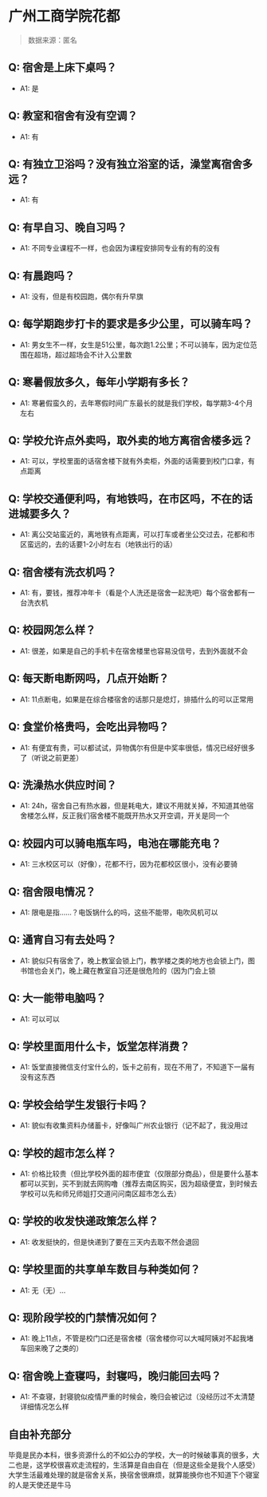 # 广州工商学院花都

> 数据来源：匿名

## Q: 宿舍是上床下桌吗？

- A1: 是

## Q: 教室和宿舍有没有空调？

- A1: 有

## Q: 有独立卫浴吗？没有独立浴室的话，澡堂离宿舍多远？

- A1: 有

## Q: 有早自习、晚自习吗？

- A1: 不同专业课程不一样，也会因为课程安排同专业有的有的没有

## Q: 有晨跑吗？

- A1: 没有，但是有校园跑，偶尔有升早旗

## Q: 每学期跑步打卡的要求是多少公里，可以骑车吗？

- A1: 男女生不一样，女生是51公里，每次跑1.2公里；不可以骑车，因为定位范围在超场，超过超场会不计入公里数

## Q: 寒暑假放多久，每年小学期有多长？

- A1: 寒暑假蛮久的，去年寒假时间广东最长的就是我们学校，每学期3-4个月左右

## Q: 学校允许点外卖吗，取外卖的地方离宿舍楼多远？

- A1: 可以，学校里面的话宿舍楼下就有外卖柜，外面的话需要到校门口拿，有点距离

## Q: 学校交通便利吗，有地铁吗，在市区吗，不在的话进城要多久？

- A1: 离公交站蛮近的，离地铁有点距离，可以打车或者坐公交过去，花都和市区蛮远的，去的话要1-2小时左右（地铁出行的话）

## Q: 宿舍楼有洗衣机吗？

- A1: 有，要钱，推荐冲年卡（看是个人洗还是宿舍一起洗吧）每个宿舍都有一台洗衣机

## Q: 校园网怎么样？

- A1: 很差，如果是自己的手机卡在宿舍楼里也容易没信号，去到外面就不会

## Q: 每天断电断网吗，几点开始断？

- A1: 11点断电，如果是在综合楼宿舍的话那只是熄灯，排插什么的可以正常用

## Q: 食堂价格贵吗，会吃出异物吗？

- A1: 有便宜有贵，可以都试试，异物偶尔有但是中奖率很低，情况已经好很多了（听说之前更差）

## Q: 洗澡热水供应时间？

- A1: 24h，宿舍自己有热水器，但是耗电大，建议不用就关掉，不知道其他宿舍楼怎么样，反正我们宿舍楼不能既开热水又开空调，开关是同一个

## Q: 校园内可以骑电瓶车吗，电池在哪能充电？

- A1: 三水校区可以（好像），花都不行，因为花都校区很小，没有必要骑

## Q: 宿舍限电情况？

- A1: 限电是指……？电饭锅什么的吗，这些不能带，电吹风机可以

## Q: 通宵自习有去处吗？

- A1: 貌似只有宿舍了，晚上教室会锁上门，教学楼之类的地方也会锁上门，图书馆也会关门，晚上藏在教室自习还是很危险的（因为门会上锁

## Q: 大一能带电脑吗？

- A1: 可以可以

## Q: 学校里面用什么卡，饭堂怎样消费？

- A1: 饭堂直接微信支付宝什么的，饭卡之前有，现在不用了，不知道下一届有没有这东西

## Q: 学校会给学生发银行卡吗？

- A1: 貌似有收集资料办储蓄卡，好像叫广州农业银行（记不起了，我没用过

## Q: 学校的超市怎么样？

- A1: 价格比较贵（但比学校外面的超市便宜（仅限部分商品），但是要什么基本都可以买到，买不到就去网购噜（推荐去南区购买，因为超级便宜，到时候去学校可以先和师兄师姐打交道问问南区超市怎么去）

## Q: 学校的收发快递政策怎么样？

- A1: 收发挺快的，但是快递到了要在三天内去取不然会退回

## Q: 学校里面的共享单车数目与种类如何？

- A1: 无（无）…

## Q: 现阶段学校的门禁情况如何？

- A1: 晚上11点，不管是校门口还是宿舍楼（宿舍楼你可以大喊阿姨对不起我堵车回来晚了之类的）

## Q: 宿舍晚上查寝吗，封寝吗，晚归能回去吗？

- A1: 不查寝，封寝貌似疫情严重的时候会，晚归会被记过（没经历过不太清楚详细情况怎么样

## 自由补充部分

毕竟是民办本科，很多资源什么的不如公办的学校，大一的时候破事真的很多，大二也是，这学校很喜欢走流程的，生活算是自由自在（但是这些全是我个人感受）大学生活最难处理的就是宿舍关系，换宿舍很麻烦，就算能换你也不知道下个寝室的人是天使还是牛马